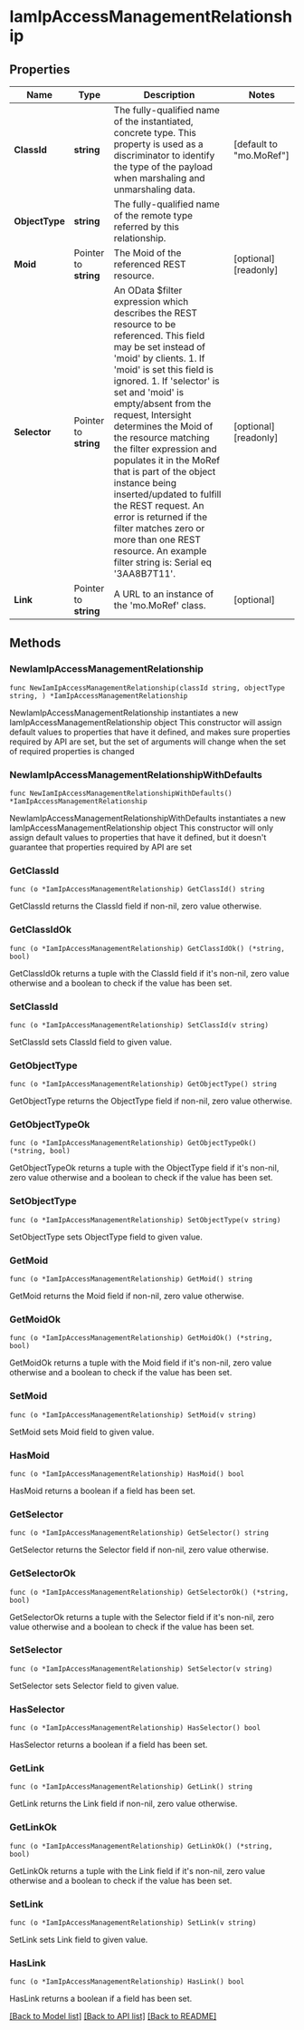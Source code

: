 # IamIpAccessManagementRelationship

## Properties

Name | Type | Description | Notes
------------ | ------------- | ------------- | -------------
**ClassId** | **string** | The fully-qualified name of the instantiated, concrete type. This property is used as a discriminator to identify the type of the payload when marshaling and unmarshaling data. | [default to "mo.MoRef"]
**ObjectType** | **string** | The fully-qualified name of the remote type referred by this relationship. | 
**Moid** | Pointer to **string** | The Moid of the referenced REST resource. | [optional] [readonly] 
**Selector** | Pointer to **string** | An OData $filter expression which describes the REST resource to be referenced. This field may be set instead of &#39;moid&#39; by clients. 1. If &#39;moid&#39; is set this field is ignored. 1. If &#39;selector&#39; is set and &#39;moid&#39; is empty/absent from the request, Intersight determines the Moid of the resource matching the filter expression and populates it in the MoRef that is part of the object instance being inserted/updated to fulfill the REST request. An error is returned if the filter matches zero or more than one REST resource. An example filter string is: Serial eq &#39;3AA8B7T11&#39;. | [optional] [readonly] 
**Link** | Pointer to **string** | A URL to an instance of the &#39;mo.MoRef&#39; class. | [optional] 

## Methods

### NewIamIpAccessManagementRelationship

`func NewIamIpAccessManagementRelationship(classId string, objectType string, ) *IamIpAccessManagementRelationship`

NewIamIpAccessManagementRelationship instantiates a new IamIpAccessManagementRelationship object
This constructor will assign default values to properties that have it defined,
and makes sure properties required by API are set, but the set of arguments
will change when the set of required properties is changed

### NewIamIpAccessManagementRelationshipWithDefaults

`func NewIamIpAccessManagementRelationshipWithDefaults() *IamIpAccessManagementRelationship`

NewIamIpAccessManagementRelationshipWithDefaults instantiates a new IamIpAccessManagementRelationship object
This constructor will only assign default values to properties that have it defined,
but it doesn't guarantee that properties required by API are set

### GetClassId

`func (o *IamIpAccessManagementRelationship) GetClassId() string`

GetClassId returns the ClassId field if non-nil, zero value otherwise.

### GetClassIdOk

`func (o *IamIpAccessManagementRelationship) GetClassIdOk() (*string, bool)`

GetClassIdOk returns a tuple with the ClassId field if it's non-nil, zero value otherwise
and a boolean to check if the value has been set.

### SetClassId

`func (o *IamIpAccessManagementRelationship) SetClassId(v string)`

SetClassId sets ClassId field to given value.


### GetObjectType

`func (o *IamIpAccessManagementRelationship) GetObjectType() string`

GetObjectType returns the ObjectType field if non-nil, zero value otherwise.

### GetObjectTypeOk

`func (o *IamIpAccessManagementRelationship) GetObjectTypeOk() (*string, bool)`

GetObjectTypeOk returns a tuple with the ObjectType field if it's non-nil, zero value otherwise
and a boolean to check if the value has been set.

### SetObjectType

`func (o *IamIpAccessManagementRelationship) SetObjectType(v string)`

SetObjectType sets ObjectType field to given value.


### GetMoid

`func (o *IamIpAccessManagementRelationship) GetMoid() string`

GetMoid returns the Moid field if non-nil, zero value otherwise.

### GetMoidOk

`func (o *IamIpAccessManagementRelationship) GetMoidOk() (*string, bool)`

GetMoidOk returns a tuple with the Moid field if it's non-nil, zero value otherwise
and a boolean to check if the value has been set.

### SetMoid

`func (o *IamIpAccessManagementRelationship) SetMoid(v string)`

SetMoid sets Moid field to given value.

### HasMoid

`func (o *IamIpAccessManagementRelationship) HasMoid() bool`

HasMoid returns a boolean if a field has been set.

### GetSelector

`func (o *IamIpAccessManagementRelationship) GetSelector() string`

GetSelector returns the Selector field if non-nil, zero value otherwise.

### GetSelectorOk

`func (o *IamIpAccessManagementRelationship) GetSelectorOk() (*string, bool)`

GetSelectorOk returns a tuple with the Selector field if it's non-nil, zero value otherwise
and a boolean to check if the value has been set.

### SetSelector

`func (o *IamIpAccessManagementRelationship) SetSelector(v string)`

SetSelector sets Selector field to given value.

### HasSelector

`func (o *IamIpAccessManagementRelationship) HasSelector() bool`

HasSelector returns a boolean if a field has been set.

### GetLink

`func (o *IamIpAccessManagementRelationship) GetLink() string`

GetLink returns the Link field if non-nil, zero value otherwise.

### GetLinkOk

`func (o *IamIpAccessManagementRelationship) GetLinkOk() (*string, bool)`

GetLinkOk returns a tuple with the Link field if it's non-nil, zero value otherwise
and a boolean to check if the value has been set.

### SetLink

`func (o *IamIpAccessManagementRelationship) SetLink(v string)`

SetLink sets Link field to given value.

### HasLink

`func (o *IamIpAccessManagementRelationship) HasLink() bool`

HasLink returns a boolean if a field has been set.


[[Back to Model list]](../README.md#documentation-for-models) [[Back to API list]](../README.md#documentation-for-api-endpoints) [[Back to README]](../README.md)


